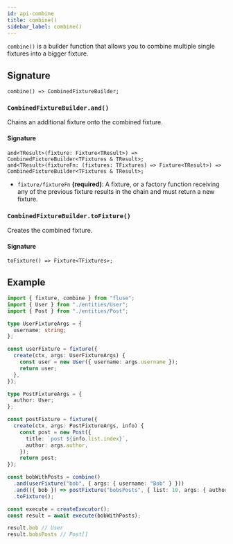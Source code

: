 ```yaml
---
id: api-combine
title: combine()
sidebar_label: combine()
---
```


`combine()` is a builder function that allows you to combine multiple single fixtures into a bigger fixture.

## Signature

```
combine() => CombinedFixtureBuilder;
```

### `CombinedFixtureBuilder.and()`

Chains an additional fixture onto the combined fixture.

#### Signature

```
and<TResult>(fixture: Fixture<TResult>) => CombinedFixtureBuilder<TFixtures & TResult>;
and<TResult>(fixtureFn: (fixtures: TFixtures) => Fixture<TResult>) => CombinedFixtureBuilder<TFixtures & TResult>;
```

- `fixture/fixtureFn` **(required)**: A fixture, or a factory function receiving any of the previous fixture results in the chain and must return a new fixture.

### `CombinedFixtureBuilder.toFixture()`

Creates the combined fixture.

#### Signature

```
toFixture() => Fixture<TFixtures>;
```

## Example

```typescript
import { fixture, combine } from "fluse";
import { User } from "./entities/User";
import { Post } from "./entities/Post";

type UserFixtureArgs = {
  username: string;
};

const userFixture = fixture({
  create(ctx, args: UserFixtureArgs) {
    const user = new User({ username: args.username });
    return user;
  },
});

type PostFixtureArgs = {
  author: User;
};

const postFixture = fixture({
  create(ctx, args: PostFixtureArgs, info) {
    const post = new Post({
      title: `post ${info.list.index}`,
      author: args.author,
    });
    return post;
});

const bobWithPosts = combine()
  .and(userFixture("bob", { args: { username: "Bob" } }))
  .and(({ bob }) => postFixture("bobsPosts", { list: 10, args: { author: bob } }))
  .toFixture();

const execute = createExecutor();
const result = await execute(bobWithPosts);

result.bob // User
result.bobsPosts // Post[]
```
